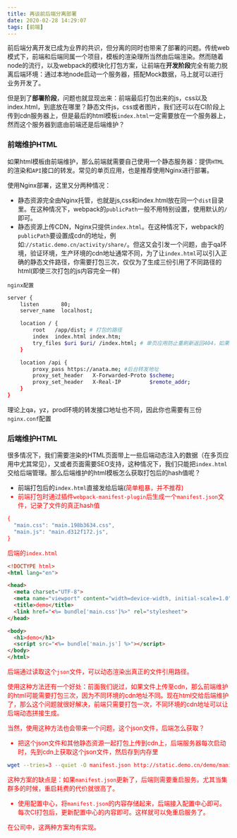 ```yaml
---
title: 再谈前后端分离部署
date: 2020-02-28 14:29:07
tags: [前端]
---
```

前后端分离开发已成为业界的共识，但分离的同时也带来了部署的问题。传统web模式下，前端和后端同属一个项目，模板的渲染理所当然由后端渲染。然而随着node的流行，以及webpack的模块化打包方案，让前端在**开发阶段**完全有能力脱离后端环境：通过本地node启动一个服务器，搭配Mock数据，马上就可以进行业务开发了。

但是到了**部署阶段**，问题也就显现出来：前端最后打包出来的js，css以及index.html，到底放在哪里？静态文件js，css或者图片，我们还可以在CI阶段上传到cdn服务器上，但是最后的html模板`index.html`一定需要放在一个服务器上，然而这个服务器到底由前端还是后端维护？

### 前端维护HTML
如果html模板由前端维护，那么前端就需要自己使用一个静态服务器：提供`HTML`的渲染和`API`接口的转发。常见的单页应用，也是推荐使用Nginx进行部署。

使用Nginx部署，这里又分两种情况：
* 静态资源完全由Nginx托管，也就是js,css和index.html放在同一个`dist`目录里。在这种情况下，webpack的`publicPath`一般不用特别设置，使用默认的`/`即可。
* 静态资源上传CDN，Nginx只提供`index.html`。在这种情况下，webpack的`publicPath`要设置成cdn的地址，例如:`//static.demo.cn/activity/share/`。但这又会引发一个问题，由于qa环境，验证环境，生产环境的cdn地址通常不同，为了让`index.html`可以引入正确的静态文件路径，你需要打包三次，仅仅为了生成三份引用了不同路径的html(即使三次打包的js内容完全一样)

`nginx配置`
```bash
server {
    listen       80;
    server_name  localhost;

    location / {
        root   /app/dist; # 打包的路径
        index  index.html index.htm;
        try_files $uri $uri/ /index.html; # 单页应用防止重刷新返回404，如果是多页应用则无需这条命令
    }

    location /api {
        proxy_pass https://anata.me; #后台转发地址
        proxy_set_header   X-Forwarded-Proto $scheme;
        proxy_set_header   X-Real-IP         $remote_addr;
    }
}
```
理论上qa，yz，prod环境的转发接口地址也不同，因此你也需要有三份`nginx.conf`配置

### 后端维护HTML
很多情况下，我们需要渲染的HTML页面带上一些后端动态注入的数据（在多页应用中尤其常见），又或者页面需要SEO支持，这种情况下，我们只能把`index.html`交给后端管理。那么后端维护的html模板怎么获取打包后的hash值呢？
* 前端打包后的`index.html`直接发给后端(<font color="red">简单粗暴，并不推荐<font>)
* 前端打包时通过插件`webpack-manifest-plugin`后生成一个`manifest.json`文件，记录了文件的真正hash值
```javascript
{
  "main.css": "main.198b3634.css",
  "main.js": "main.d312f172.js",
}
```
后端的`index.html`
```html
<!DOCTYPE html>
<html lang="en">

<head>
  <meta charset="UTF-8">
  <meta name="viewport" content="width=device-width, initial-scale=1.0">
  <title>demo</title>
  <link href="<%= bundle['main.css']%>" rel="stylesheet">
</head>

<body>
  <h1>demo</h1>
  <script src="<%= bundle['main.js'] %>"></script>
</body>
</html>
```
后端通过读取这个`json`文件，可以动态渲染出真正的文件引用路径。

使用这种方法还有一个好处：前面我们说过，如果文件上传至cdn，那么前端维护的html可能需要打包三次，因为不同环境的cdn地址不同。现在html交给后端维护了，那么这个问题就很好解决，前端只需要打包一次，不同环境的cdn地址可以让后端动态拼接生成。

当然，使用这种方法也会带来一个问题，这个json文件，后端怎么获取？

* 把这个json文件和其他静态资源一起打包上传到cdn上，后端服务器每次启动时，先到cdn上获取这个json文件，然后存到内存里
```bash
wget --tries=3 --quiet -O manifest.json http://static.demo.cn/demo/manifest.json?`date +%s` ## 防止缓存
```
这种方案的缺点是：如果`manifest.json`更新了，后端则需要重启服务。尤其当集群多的时候，重启耗费的代价就很高了。

* 使用配置中心，将`manifest.json`的内容存储起来，后端接入配置中心即可。每次CI打包后，更新配置中心的内容即可。这样就可以免重启服务了。

在公司中，这两种方案均有实现。